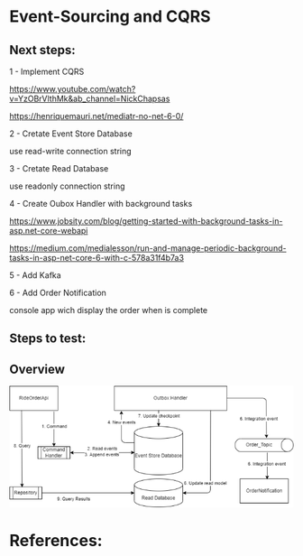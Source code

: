 # Event-Sourcing and CQRS

## Next steps:

1 - Implement CQRS

https://www.youtube.com/watch?v=YzOBrVlthMk&ab_channel=NickChapsas

https://henriquemauri.net/mediatr-no-net-6-0/

2 - Cretate Event Store Database

use read-write connection string

3 - Cretate Read Database

use readonly connection string

4 - Create Oubox Handler with background tasks

https://www.jobsity.com/blog/getting-started-with-background-tasks-in-asp.net-core-webapi

https://medium.com/medialesson/run-and-manage-periodic-background-tasks-in-asp-net-core-6-with-c-578a31f4b7a3

5 - Add Kafka

6 - Add Order Notification

console app wich display the order when is complete 


## Steps to test:


## Overview

<p align="center">
  <img src="https://github.com/RobertoFreireFerrazPassos/EventSourcing-and-Cqrs/blob/main/Images/diagram.png?raw=true">
</p>

# References:
